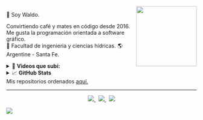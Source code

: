 <a title="">
  <img align="right" width="160" height="160" src="https://raw.githubusercontent.com/CodigoWaldo/CodigoWaldo/refs/heads/main/ilustracion.webp">
</a>

👋 Soy Waldo.

Convirtiendo café y mates en código desde 2016. <br/>
Me gusta la programación orientada a software gráfico.   <br/>
:school: Facultad de ingenieria y ciencias hídricas. 🌎 Argentine - Santa Fe.

<!-- YOUTUBE VIDEOS -->
<details>
  <summary>🎥 <strong>Videos que subí:</strong></summary> <br />  
         <a href="https://www.youtube.com/playlist?list=PLiPraAn9feYyVckTARb40x89s492QVq-Z"> Crea una app con C++ & wxFormBuilder </a>
</details>

<!-- GITHUB STATS -->
<details>
  <summary>📈 <strong>GitHub Stats</strong></summary> <br />
  <a href="#"><img height="150px" width="auto" src="https://github-readme-stats.vercel.app/api?username=CodigoWaldo&show_icons=true&hide=contribs" /></a> &nbsp;
  <a href="#"><img height="150px" width="auto" src="https://github-readme-stats.vercel.app/api/top-langs/?username=CodigoWaldo&layout=compact&hide=objective-c,cmake,c&langs_count=7" /></a>  
</details>
Mis repositorios ordenados <a href="https://github.com/CodigoWaldo?tab=stars">aquí.</a>

---

<!-- Links -->
<p align="center">
  <a href="https://codigowaldo.github.io/">
    <img src="https://img.shields.io/static/v1?label=MyWeb&message=View&color=6E46AE&style=flat&logo=html5&logoColor=9f63ff" />
  </a> &nbsp;
  <a href="https://www.youtube.com/@CodigoWaldo">
    <img src="https://img.shields.io/static/v1?label=YouTube&message=Watch&color=FF0000&style=flat&logo=youtube&logoColor=FF0000" />
  </a> &nbsp;
  <a href="https://sourceforge.net/u/waldovoe/profile">
    <img src="https://img.shields.io/static/v1?label=SourceForge&message=Projects&color=ff6600&style=flat&logo=sourceforge&logoColor=ff660" />
  </a>
</p>

 [![](https://visitcount.itsvg.in/api?id=waldo&label=ProfileViews&color=12&icon=0&pretty=true)](https://visitcount.itsvg.in)  
